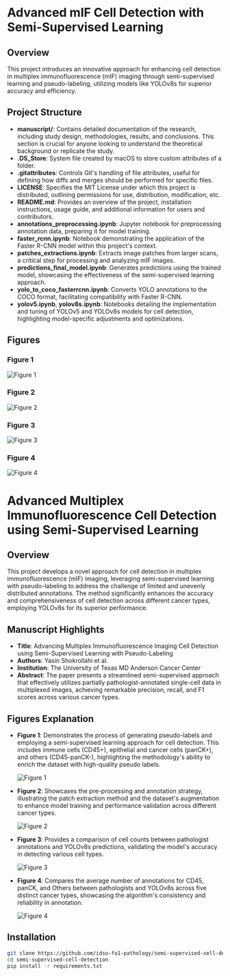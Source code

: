 # Advanced mIF Cell Detection with Semi-Supervised Learning

## Overview
This project introduces an innovative approach for enhancing cell detection in multiplex immunofluorescence (mIF) imaging through semi-supervised learning and pseudo-labeling, utilizing models like YOLOv8s for superior accuracy and efficiency.

## Project Structure
- **manuscript/**: Contains detailed documentation of the research, including study design, methodologies, results, and conclusions. This section is crucial for anyone looking to understand the theoretical background or replicate the study.
- **.DS_Store**: System file created by macOS to store custom attributes of a folder.
- **.gitattributes**: Controls Git's handling of file attributes, useful for defining how diffs and merges should be performed for specific files.
- **LICENSE**: Specifies the MIT License under which this project is distributed, outlining permissions for use, distribution, modification, etc.
- **README.md**: Provides an overview of the project, installation instructions, usage guide, and additional information for users and contributors.
- **annotations_preprocessing.ipynb**: Jupyter notebook for preprocessing annotation data, preparing it for model training.
- **faster_rcnn.ipynb**: Notebook demonstrating the application of the Faster R-CNN model within this project's context.
- **patches_extractions.ipynb**: Extracts image patches from larger scans, a critical step for processing and analyzing mIF images.
- **predictions_final_model.ipynb**: Generates predictions using the trained model, showcasing the effectiveness of the semi-supervised learning approach.
- **yolo_to_coco_fasterrcnn.ipynb**: Converts YOLO annotations to the COCO format, facilitating compatibility with Faster R-CNN.
- **yolov5.ipynb**, **yolov8s.ipynb**: Notebooks detailing the implementation and tuning of YOLOv5 and YOLOv8s models for cell detection, highlighting model-specific adjustments and optimizations.

## Figures

### Figure 1
![Figure 1](https://github.com/idso-fa1-pathology/semi-supervised-cell-detection/blob/main/manuscript/images/1.png?raw=true "Figure 1 Description")


### Figure 2
![Figure 2](https://github.com/idso-fa1-pathology/semi-supervised-cell-detection/blob/main/manuscript/images/2.png?raw=true "Figure 2 Description")

### Figure 3
![Figure 3](https://github.com/idso-fa1-pathology/semi-supervised-cell-detection/blob/main/manuscript/images/3.png?raw=true "Figure 3 Description")

### Figure 4
![Figure 4](https://github.com/idso-fa1-pathology/semi-supervised-cell-detection/blob/main/manuscript/images/4.png?raw=true "Figure 3 Description")


# Advanced Multiplex Immunofluorescence Cell Detection using Semi-Supervised Learning

## Overview
This project develops a novel approach for cell detection in multiplex immunofluorescence (mIF) imaging, leveraging semi-supervised learning with pseudo-labeling to address the challenge of limited and unevenly distributed annotations. The method significantly enhances the accuracy and comprehensiveness of cell detection across different cancer types, employing YOLOv8s for its superior performance.

## Manuscript Highlights
- **Title**: Advancing Multiplex Immunofluorescence Imaging Cell Detection using Semi-Supervised Learning with Pseudo-Labeling
- **Authors**: Yasin Shokrollahi et al.
- **Institution**: The University of Texas MD Anderson Cancer Center
- **Abstract**: The paper presents a streamlined semi-supervised approach that effectively utilizes partially pathologist-annotated single-cell data in multiplexed images, achieving remarkable precision, recall, and F1 scores across various cancer types.

## Figures Explanation
- **Figure 1**: Demonstrates the process of generating pseudo-labels and employing a semi-supervised learning approach for cell detection. This includes immune cells (CD45+), epithelial and cancer cells (panCK+), and others (CD45-panCK-), highlighting the methodology's ability to enrich the dataset with high-quality pseudo labels.
  
  ![Figure 1](manuscript/images/1.png)

- **Figure 2**: Showcases the pre-processing and annotation strategy, illustrating the patch extraction method and the dataset's augmentation to enhance model training and performance validation across different cancer types.

  ![Figure 2](manuscript/images/2.png)

- **Figure 3**: Provides a comparison of cell counts between pathologist annotations and YOLOv8s predictions, validating the model's accuracy in detecting various cell types.

  ![Figure 3](manuscript/images/3.png)

- **Figure 4**: Compares the average number of annotations for CD45, panCK, and Others between pathologists and YOLOv8s across five distinct cancer types, showcasing the algorithm's consistency and reliability in annotation.

  ![Figure 4](manuscript/images/4.png)

## Installation
```bash
git clone https://github.com/idso-fa1-pathology/semi-supervised-cell-detection.git
cd semi-supervised-cell-detection
pip install -r requirements.txt



